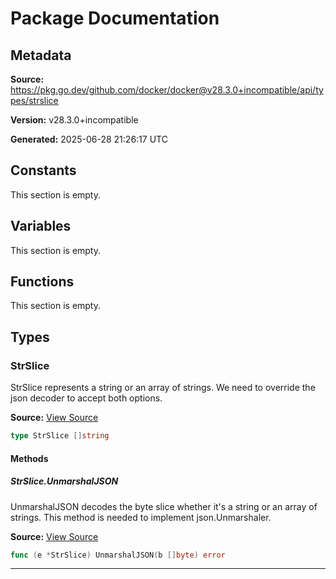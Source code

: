 # Package Documentation

## Metadata

**Source:** https://pkg.go.dev/github.com/docker/docker@v28.3.0+incompatible/api/types/strslice

**Version:** v28.3.0+incompatible

**Generated:** 2025-06-28 21:26:17 UTC

## Constants

This section is empty.

## Variables

This section is empty.

## Functions

This section is empty.

## Types

### StrSlice

StrSlice represents a string or an array of strings.
We need to override the json decoder to accept both options.

**Source:** [View Source](https://github.com/docker/docker/blob/v28.3.0/api/types/strslice/strslice.go#L7)  

```go
type StrSlice []string
```

#### Methods

##### StrSlice.UnmarshalJSON

UnmarshalJSON decodes the byte slice whether it's a string or an array of
strings. This method is needed to implement json.Unmarshaler.

**Source:** [View Source](https://github.com/docker/docker/blob/v28.3.0/api/types/strslice/strslice.go#L11)  

```go
func (e *StrSlice) UnmarshalJSON(b []byte) error
```

---

